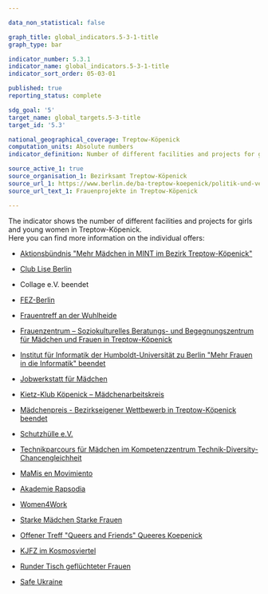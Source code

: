 ```yaml
---

data_non_statistical: false

graph_title: global_indicators.5-3-1-title
graph_type: bar

indicator_number: 5.3.1
indicator_name: global_indicators.5-3-1-title
indicator_sort_order: 05-03-01

published: true
reporting_status: complete

sdg_goal: '5'
target_name: global_targets.5-3-title
target_id: '5.3'

national_geographical_coverage: Treptow-Köpenick
computation_units: Absolute numbers
indicator_definition: Number of different facilities and projects for girls and young women in Treptow-Köpenick

source_active_1: true
source_organisation_1: Bezirksamt Treptow-Köpenick
source_url_1: https://www.berlin.de/ba-treptow-koepenick/politik-und-verwaltung/beauftragte/gleichstellung/artikel.11029.php
source_url_text_1: Frauenprojekte in Treptow-Köpenick

---
```


The indicator shows the number of different facilities and projects for girls and young women in Treptow-Köpenick. <br>
Here you can find more information on the individual offers:

- <a href="https://www.berlin.de/ba-treptow-koepenick/politik-und-verwaltung/beauftragte/gleichstellung/artikel.30841.php" target="_blank" >Aktionsbündnis "Mehr Mädchen in MINT im Bezirk Treptow-Köpenick"</a>

- <a href="https://www.migramentor.de/club-lise/" target="_blank" >Club Lise Berlin</a>

- Collage e.V. beendet

- <a href="https://fez-berlin.de/" target="_blank" >FEZ-Berlin</a>

- <a href="https://www.frauenprojekte-treptow-koepenick.com/%C3%BCber-uns/" target="_blank" >Frauentreff an der Wuhlheide</a>

- <a href="https://www.stephanus.org/berlin-sued/" target="_blank" >Frauenzentrum – Soziokulturelles Beratungs- und Begegnungszentrum für Mädchen und Frauen in Treptow-Köpenick</a>

- <a href="https://www2.informatik.hu-berlin.de/~gutsche/ideen-werkstatt/index.htm" target="_blank" >Institut für Informatik der Humboldt-Universität zu Berlin "Mehr Frauen in die Informatik" beendet </a>

- <a href="https://www.tjfbg.de/ausserschulische-angebote/campus-kiezspindel/job-werkstatt-maedchen" target="_blank" >Jobwerkstatt für Mädchen</a>

- <a href="http://www.kietzklub.de/" target="_blank" >Kietz-Klub Köpenick – Mädchenarbeitskreis</a>

- <a href="https://www.berlin.de/ba-treptow-koepenick/aktuelles/pressemitteilungen/2021/pressemitteilung.1141041.php" target="_blank" >Mädchenpreis - Bezirkseigener Wettbewerb in Treptow-Köpenick beendet </a>

- <a href="http://schutzhuelle-frauentreff.de/" target="_blank" >Schutzhülle e.V.</a>

- <a href="https://www.girls-day.de/Material/Girls-Day-Parcours/Technikparcours-fuer-Maedchen" target="_blank" >Technikparcours für Mädchen im Kompetenzzentrum Technik-Diversity-Chancengleichheit</a>

- <a href="https://www.mamis-en-movimiento.de/book-online" target="_blank" >MaMis en Movimiento</a>

- <a href="https://www.instagram.com/akademie.rapsodia.berlin/" target="_blank" >Akademie Rapsodia</a>

- <a href="https://www.goldnetz-berlin.org/womenforwork.htm" target="_blank" >Women4Work</a>

- <a href="https://www.fippev.de/willkommen/fipp-bezirke/treptow-koepenick/mein-limit" target="_blank" >Starke Mädchen Starke Frauen</a>

- <a href="https://queeres-koepenick.de/termine/" target="_blank" >Offener Treff "Queers and Friends" Queeres Koepenick</a>

- <a href="https://www.jao-berlin.de/de/topic/188.altglienicke.html" target="_blank" >KJFZ im Kosmosviertel</a>

- <a href="https://www.stephanus.org/frauenzentrum-tk" target="_blank" >Runder Tisch geflüchteter Frauen</a>

- <a href="https://www.stephanus.org/ukrainehilfe-tk" target="_blank" >Safe Ukraine</a>

<b>

